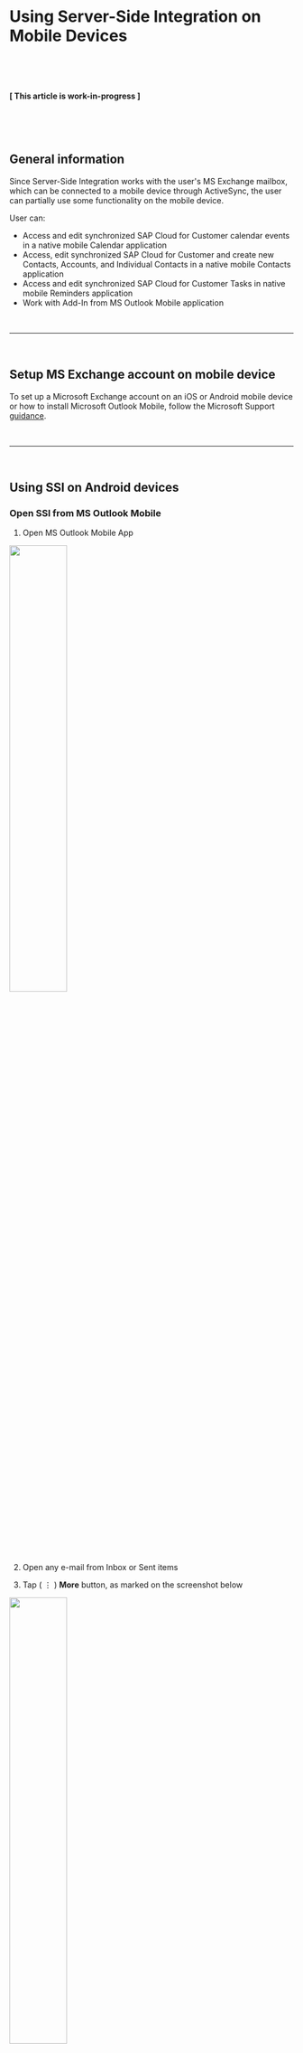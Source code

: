 # Using Server-Side Integration on Mobile Devices

&nbsp;

&nbsp;

**[ This article is work-in-progress ]**

&nbsp;

&nbsp;

## General information

Since Server-Side Integration works with the user's MS Exchange mailbox, which can be connected to a mobile device through ActiveSync, the user can partially use some functionality on the mobile device.

User can:

* Access and edit synchronized SAP Cloud for Customer calendar events in a native mobile Calendar application
* Access, edit synchronized SAP Cloud for Customer and create new Contacts, Accounts, and Individual Contacts in a native mobile Contacts application
* Access and edit synchronized SAP Cloud for Customer Tasks in native mobile Reminders application
* Work with Add-In from MS Outlook Mobile application

&nbsp;

* * *

&nbsp;

## Setup MS Exchange account on mobile device

To set up a Microsoft Exchange account on an iOS or Android mobile device or how to install Microsoft Outlook Mobile, follow the Microsoft Support [guidance](https://support.microsoft.com/en-us/office/set-up-office-apps-and-email-on-a-mobile-device-7dabb6cb-0046-40b6-81fe-767e0b1f014f?ui=en-us&rs=en-us&ad=us).

&nbsp;

* * *

&nbsp;

## Using SSI on Android devices

### Open SSI from MS Outlook Mobile

1. Open MS Outlook Mobile App

<p>
<img src= "..\..\assets\images\mobile-devices\android-1.png" style="width: 45%; height: 45%;">
</p>

&nbsp;

2. Open any e-mail from Inbox or Sent items

3. Tap ( &#8942; ) **More** button, as marked on the screenshot below

<p>
<img src= "..\..\assets\images\mobile-devices\android-2.png" style="width: 45%; height: 45%;">
</p>

&nbsp;

4. Tap "SAP" icon to open SSI

<p>
<img src= "..\..\assets\images\mobile-devices\android-3.png" style="width: 45%; height: 45%;">
</p>

&nbsp;

5. You will get the same interface with the same functionality, as in MS Outlook sidebar Add-In

<p>
<img src= "..\..\assets\images\mobile-devices\ios-android-4.png" style="width: 45%; height: 45%;">
</p>

&nbsp;

* * *

&nbsp;

### Work with SAP data through SSI and native Android Apps

#### Contacts

On Android devices, Contacts from a corresponding MS Exchange account can be selected in Contacts App.

<p>
<img src= "..\..\assets\images\mobile-devices\android-contacts-1.png" style="width: 45%; height: 45%;">
</p>

&nbsp;

Shared SAP Cloud for Customer Contacts will have the corresponding labels.

<p>
<img src= "..\..\assets\images\mobile-devices\android-contacts-2.png" style="width: 45%; height: 45%;">
</p>

&nbsp;

&nbsp;

#### Calendar

On Android, SAP Cloud for Customer calendar events will be synchronized into the user’s calendar. On a mobile device, user can edit synchronized events. New events can’t be shared with SAP Cloud for Customer because the native mobile calendar doesn’t work with MS Exchange categories.

In the calendar app interface, it is impossible to distinguish whether a calendar event is synced from SAP Cloud for Customer or not.

As a workaround, user can create an appointment or visit in SSI Add-In through the MS Outlook Mobile app, force sync in the SSI, and, as soon as the sync is completed, the event will appear in the user’s calendar on a mobile device.

&nbsp;

#### E-Mails

User can share e-mails using native mobile apps by moving them into the *SAP E-Mails* folder. After successful sync, the e-mails will be moved back to the Inbox. However, user will not see the status because the native app doesn’t work with MS Exchange categories.

<p>
<img src= "..\..\assets\images\mobile-devices\ios-android-emails.png" style="width: 45%; height: 45%;">
</p>

&nbsp;

***

&nbsp;

## Using SSI on iOS devices

### Open SSI from MS Outlook Mobile

1. Open MS Outlook Mobile App

<p>
<img src= "..\..\assets\images\mobile-devices\ios-1.png" style="width: 45%; height: 45%;">
</p>

&nbsp;

2. Open any e-mail from Inbox or Sent items

3. Tap ( &#8943; ) **More** button, as marked on the screenshot below

<p>
<img src= "..\..\assets\images\mobile-devices\ios-2.png" style="width: 45%; height: 45%;">
</p>

&nbsp;

4. Tap "SAP" icon to open SSI

<p>
<img src= "..\..\assets\images\mobile-devices\ios-3.png" style="width: 45%; height: 45%;">
</p>

&nbsp;

5. You will get the same interface with the same functionality, as in MS Outlook sidebar Add-In

<p>
<img src= "..\..\assets\images\mobile-devices\ios-android-4.png" style="width: 45%; height: 45%;">
</p>

&nbsp;

* * *

&nbsp;

### Work with SAP data through SSI and native iOS Apps

#### Contacts

On iOS, user can access SAP Cloud for Customer Contacts, Accounts, and Individual Customers directly from Contacts App.

1. Open Contacts App on your mobile device
2. Tap "Groups" in the upper left-hand corner

<p>
<img src= "..\..\assets\images\mobile-devices\ios-contacts-1.png" style="width: 45%; height: 45%;">
</p>

&nbsp;

3. Choose your MS Exchange account and select relevant folders

<p>
<img src= "..\..\assets\images\mobile-devices\ios-contacts-2.png" style="width: 45%; height: 45%;">
</p>

&nbsp;

4. Now you can work with SAP Cloud for Customer contacts directly from your mobile device

<p>
<img src= "..\..\assets\images\mobile-devices\ios-contacts-3.png" style="width: 45%; height: 45%;">
</p>

&nbsp;

#### Calendar

On iOS, SAP Cloud for Customer calendar events will be synchronized into the user’s calendar. On a mobile device, user can edit synchronized events. New events can’t be shared with SAP Cloud for Customer because the native mobile calendar doesn’t work with MS Exchange categories.

In the calendar app interface, it is impossible to distinguish whether a calendar event is synced from SAP Cloud for Customer or not.

As a workaround, user can create an appointment or visit in SSI Add-In through the MS Outlook Mobile app, force sync in the SSI, and, as soon as the sync is completed, the event will appear in the user’s calendar on a mobile device.

&nbsp;

#### E-Mails

User can share e-mails using native mobile apps by moving them into the *SAP E-Mails* folder. After successful sync, the e-mails will be moved back to the Inbox. However, user will not see the status because the native app doesn’t work with MS Exchange categories.

<p>
<img src= "..\..\assets\images\mobile-devices\ios-android-emails.png" style="width: 45%; height: 45%;">
</p>

&nbsp;

* * *

&nbsp;

### Add-In localization on iOS devices

The Add-In language in MS Outlook for iOS application is being managed by the device Region settings. You may adjust the Region using the following steps:

1. Go to device **Settings** > **General** > **Language & Region** > **Region**

<p>
<img src= "..\..\assets\images\mobile-devices\ios-localization-1.png" style="width: 45%; height: 45%;">
</p>

&nbsp;

2. Search for the required Region and confirm the Change to the selected region. The MS Outlook app will be restarted automatically, and the Add-In should apply the corresponding language

<p>
<img src= "..\..\assets\images\mobile-devices\ios-localization-2.png" style="width: 45%; height: 45%;">
</p>

&nbsp;

&nbsp;